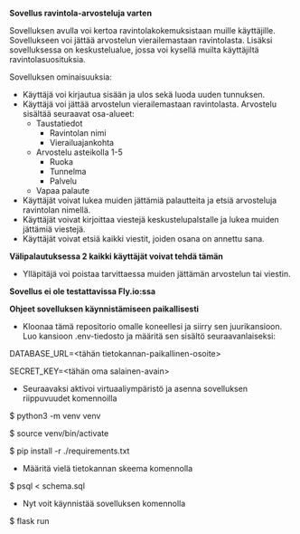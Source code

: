 **Sovellus ravintola-arvosteluja varten**

Sovelluksen avulla voi kertoa ravintolakokemuksistaan muille käyttäjille. Sovellukseen voi jättää arvostelun vierailemastaan ravintolasta. Lisäksi sovelluksessa on keskustelualue, jossa voi kysellä muilta käyttäjiltä ravintolasuosituksia. 

Sovelluksen ominaisuuksia: 

- Käyttäjä voi kirjautua sisään ja ulos sekä luoda uuden tunnuksen.
- Käyttäjä voi jättää arvostelun vierailemastaan ravintolasta. Arvostelu sisältää seuraavat osa-alueet:
  - Taustatiedot
      - Ravintolan nimi
      - Vierailuajankohta
  - Arvostelu asteikolla 1-5
      - Ruoka
      - Tunnelma
      - Palvelu
  - Vapaa palaute
- Käyttäjät voivat lukea muiden jättämiä palautteita ja etsiä arvosteluja ravintolan nimellä.
- Käyttäjät voivat kirjoittaa viestejä keskustelupalstalle ja lukea muiden jättämiä viestejä.
- Käyttäjät voivat etsiä kaikki viestit, joiden osana on annettu sana.

**Välipalautuksessa 2 kaikki käyttäjät voivat tehdä tämän**

- Ylläpitäjä voi poistaa tarvittaessa muiden jättämän arvostelun tai viestin. 

**Sovellus ei ole testattavissa Fly.io:ssa**

**Ohjeet sovelluksen käynnistämiseen paikallisesti**

- Kloonaa tämä repositorio omalle koneellesi ja siirry sen juurikansioon. Luo kansioon .env-tiedosto ja määritä sen sisältö seuraavanlaiseksi:

DATABASE_URL=<tähän tietokannan-paikallinen-osoite>

SECRET_KEY=<tähän oma salainen-avain>

- Seuraavaksi aktivoi virtuaaliympäristö ja asenna sovelluksen riippuvuudet komennoilla

$ python3 -m venv venv

$ source venv/bin/activate

$ pip install -r ./requirements.txt

- Määritä vielä tietokannan skeema komennolla

$ psql < schema.sql

- Nyt voit käynnistää sovelluksen komennolla

$ flask run
